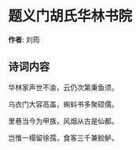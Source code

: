 # 题义门胡氏华林书院

**作者**: 刘筠

## 诗词内容

华林家声世不渝，云仍次第秉鱼须。

乌衣门大容高盖，蝌蚪书多聚硕儒。

里巷当今为甲族，风烟从古是仙都。

岂惟一榻留徐孺，食客三千兼鲙鲈。

